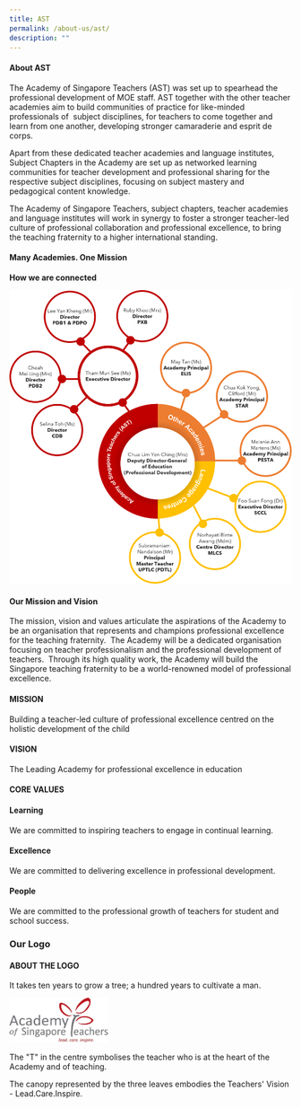 ```yaml
---
title: AST
permalink: /about-us/ast/
description: ""
---
```






#### About AST

The Academy of Singapore Teachers (AST) was set up to spearhead the professional development of MOE staff. AST together with the other teacher academies aim to build communities of practice for like-minded professionals of  subject disciplines, for teachers to come together and learn from one another, developing stronger camaraderie and esprit de corps.  
  
Apart from these dedicated teacher academies and language institutes, Subject Chapters in the Academy are set up as networked learning communities for teacher development and professional sharing for the respective subject disciplines, focusing on subject mastery and pedagogical content knowledge.  
  
The Academy of Singapore Teachers, subject chapters, teacher academies and language institutes will work in synergy to foster a stronger teacher-led culture of professional collaboration and professional excellence, to bring the teaching fraternity to a higher international standing.


#### Many Academies. One Mission
**How we are connected**

![](/images/One-Academy-orgchart.png)

  

#### Our Mission and Vision

The mission, vision and values articulate the aspirations of the Academy to be an organisation that represents and champions professional excellence for the teaching fraternity.  The Academy will be a dedicated organisation focusing on teacher professionalism and the professional development of teachers.  Through its high quality work, the Academy will build the Singapore teaching fraternity to be a world-renowned model of professional excellence.

  

#### MISSION

Building a teacher-led culture of professional excellence centred on the holistic development of the child

  

#### VISION

The Leading Academy for professional excellence in education

  

#### CORE VALUES 
#### Learning

We are committed to inspiring teachers to engage in continual learning.

  

#### Excellence

We are committed to delivering excellence in professional development.

  

#### People

We are committed to the professional growth of teachers for student and school success.

### Our Logo

#### ABOUT THE LOGO

It takes ten years to grow a tree; a hundred years to cultivate a man.

<img src="/images/astlogo1.png" style="width:35%">

The "T" in the centre symbolises the teacher who is at the heart of the Academy and of teaching.  
  
The canopy represented by the three leaves embodies the Teachers' Vision - Lead.Care.Inspire.